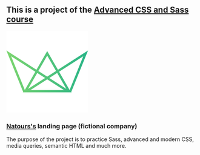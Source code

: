 ## This is a project of the [Advanced CSS and Sass course](https://www.udemy.com/course/advanced-css-and-sass/)

![Natuors logo](https://github.com/hertaraujo/natours/blob/master/img/favicon.png?raw=true) 
### [Natours's](https://natours-hert.netlify.app/) landing page (fictional company) 

The purpose of the project is to practice Sass, advanced and modern CSS, media queries, semantic HTML and much more.
